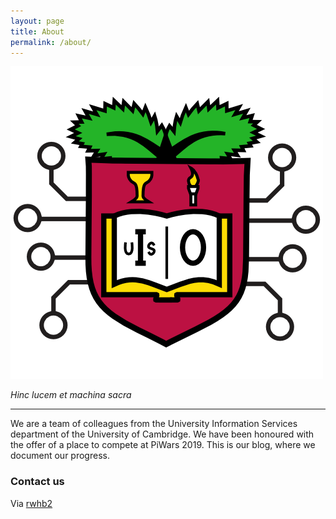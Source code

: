 ```yaml
---
layout: page
title: About
permalink: /about/
---
```


![UIS PiWars logo - a red shield with a crest of green raspberry leaves. On the sheild is depicted a large book containing the numbers one and zero on opposing pages, and the letters U I and S. Two smaller images are placed above the book on the shield, to the left a cup and to the right a flaming torch.](https://raw.githubusercontent.com/uis-piwars/graphics/master/logo-medium.png "UIS PiWars")

_Hinc lucem et machina sacra_

---

We are a team of colleagues from the University Information Services department of the University of Cambridge. We have been honoured with the offer of a place to compete at PiWars 2019. This is our blog, where we document our progress.

### Contact us

Via [rwhb2](https://twitter.com/rwhb2)
